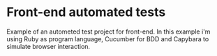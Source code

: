 # Front-end automated tests

Example of an autometed test project for front-end.
In this example i'm using Ruby as program language, Cucumber for BDD and Capybara to simulate browser interaction. 
